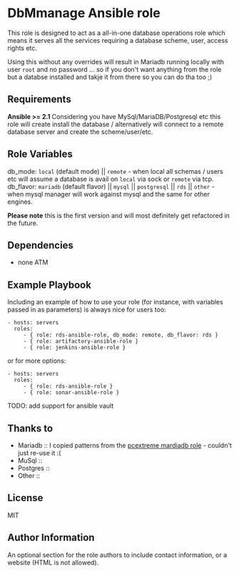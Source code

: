 DbMmanage Ansible role
======================

This role is designed to act as a all-in-one database operations role which means it serves all the services requiring a 
database scheme, user, access rights etc.

Using this without any overrides will result in Mariadb running locally with user `root` and no password ... 
so if you don't want anything from the role but a databse installed and takje it from there so you can do tha too ;)

Requirements
------------

**Ansible >= 2.1** 
Considering you have MySql/MariaDB/Postgresql etc this role will create install the database / alternatively will connect to a remote database server and create the scheme/user/etc.

Role Variables
--------------

db_mode: `local` (default mode) || `remote` - when local all schemas / users etc will assume a database is avail on `local` via sock or `remote` via tcp. 
db_flavor: `mariadb` (default flavor) || `mysql` || `postgresql` || `rds` || `other` - when mysql  manager will work against mysql and the same for other engines.

**Please note** this is the first version and will most definitely get refactored in the future.


Dependencies
------------
* none ATM

Example Playbook
----------------

Including an example of how to use your role (for instance, with variables passed in as parameters) is always nice for users too:

    - hosts: servers
      roles:
         - { role: rds-ansible-role, db_mode: remote, db_flavor: rds }
	     - { role: artifactory-ansible-role } 
	     - { role: jenkins-ansible-role } 

or for more options:

    - hosts: servers
      roles:
         - { role: rds-ansible-role }
	     - { role: sonar-ansible-role } 

TODO: add support for ansible vault

Thanks to
---------
* Mariadb   :: I copied patterns from the [pcextreme mardiadb role](https://github.com/PCextreme/ansible-role-mariadb) - couldn't just re-use it :(
* MuSql     ::
* Postgres  :: 
* Other     ::

License
-------

MIT

Author Information
------------------

An optional section for the role authors to include contact information, or a website (HTML is not allowed).
